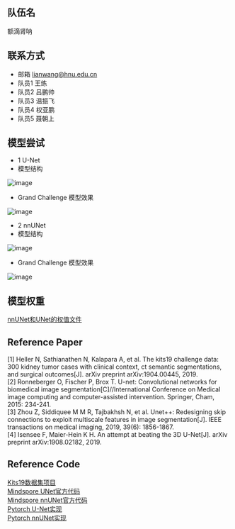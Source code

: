 ## 队伍名
  额滴肾呐
## 联系方式
  * 邮箱	lianwang@hnu.edu.cn
  * 队员1	王练
  * 队员2	吕鹏帅
  * 队员3	温振飞
  * 队员4	权亚鹏
  * 队员5	聂朝上
## 模型尝试
* 1 U-Net 
* 模型结构

![image](https://user-images.githubusercontent.com/67614464/200980486-db25a409-ac06-4548-84c4-0c62794b65b7.png)

* Grand Challenge 模型效果

![image](https://user-images.githubusercontent.com/67614464/200843467-09c1956a-c836-4668-b586-27ee28e6ea9c.png)

* 2 nnUNet 
* 模型结构

![image](https://user-images.githubusercontent.com/67614464/200980631-103182f2-44d9-425a-9c83-ad9284ab0dd5.png)

* Grand Challenge 模型效果

![image](https://user-images.githubusercontent.com/67614464/200843556-a15c4e89-a7d2-4604-87e8-a6d173be78c9.png)

## 模型权重
[nnUNet和UNet的权值文件](https://drive.google.com/drive/folders/1vtq3vBtIO-xpT18Es9cyBzre7Ts6p15e?usp=sharing)
## Reference Paper
[1] Heller N, Sathianathen N, Kalapara A, et al. The kits19 challenge data: 300 kidney tumor cases with clinical context, ct semantic segmentations, and surgical outcomes[J]. arXiv preprint arXiv:1904.00445, 2019.  
[2] Ronneberger O, Fischer P, Brox T. U-net: Convolutional networks for biomedical image segmentation[C]//International Conference on Medical image computing and computer-assisted intervention. Springer, Cham, 2015: 234-241.  
[3] Zhou Z, Siddiquee M M R, Tajbakhsh N, et al. Unet++: Redesigning skip connections to exploit multiscale features in image segmentation[J]. IEEE transactions on medical imaging, 2019, 39(6): 1856-1867.  
[4] Isensee F, Maier-Hein K H. An attempt at beating the 3D U-Net[J]. arXiv preprint arXiv:1908.02182, 2019.

## Reference Code
[Kits19数据集项目](https://github.com/neheller/kits19)  
[Mindspore UNet官方代码](https://github.com/mindspore-ai/models/tree/master/official/cv/unet)  
[Mindspore nnUNet官方代码](https://gitee.com/mindspore/models/tree/master/research/cv/nnUNet)  
[Pytorch U-Net实现](https://github.com/milesial/Pytorch-UNet)  
[Pytorch nnUNet实现](https://github.com/MIC-DKFZ/nnUNet)
